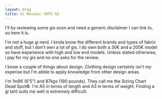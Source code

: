 ```yaml
---
layout: blog
title: Gi Review: VHTS G2
---
```

I'll by reviewing some gis soon and need a generic disclaimer I can link to, so here it is.

I'm not a huge gi nerd. I kinda know the different brands and types of fabric and stuff, but I don't own a lot of gis. I do own both a 30€ and a 200€ model so have experience with high and low end models. Unless stated otherwise, i pay for my gis and no one asks for the review.

I know a couple of things about design. Clothing design certainly isn't my experise but I'm abble to apply knowledge from other design areas.

I'm 1m96 (6'5") and 87kgs (190 pounds). They call me the Sizing Chart Dead Spot©. I'm A5 in terms of length and A3 in terms of weight. Finding a gi taht suits me well is extremely difficult.